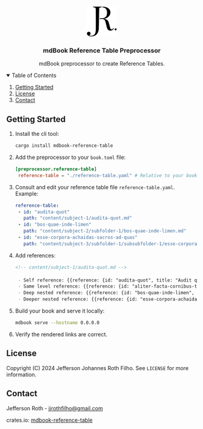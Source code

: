 <!-- PROJECT LOGO -->
<br />
<p align="center">
  <a href="https://github.com/jeffersonroth">
    <img src="https://raw.githubusercontent.com/jeffersonroth/common-assets/main/assets/images/logo.svg" alt="Logo" width="80" height="80">
  </a>

  <h3 align="center">mdBook Reference Table Preprocessor</h3>

  <p align="center">
    mdBook preprocessor to create Reference Tables.
  </p>
</p>

<!-- TABLE OF CONTENTS -->
<details open="open">
  <summary>Table of Contents</summary>
  <ol>
    <li><a href="#getting-started">Getting Started</a></li>
    <li><a href="#license">License</a></li>
    <li><a href="#contact">Contact</a></li>
  </ol>
</details>

<!-- GETTING STARTED -->

## Getting Started

1. Install the cli tool:

   ```sh
   cargo install mdbook-reference-table
   ```

2. Add the preprocessor to your `book.toml` file:

   ```toml
   [preprocessor.reference-table]
    reference-table = "./reference-table.yaml" # Relative to your book.toml
   ```

3. Consult and edit your reference table file `reference-table.yaml`. Example:
   
   ```yaml
   reference-table:
    - id: "audita-quot"
      path: "content/subject-1/audita-quot.md"
    - id: "bos-quae-inde-limen"
      path: "content/subject-2/subfolder-1/bos-quae-inde-limen.md"
    - id: "esse-corpora-achaidas-sacros-ad-quas"
      path: "content/subject-3/subfolder-1/subsubfolder-1/esse-corpora-achaidas-sacros-ad-quas.md"
   ```

4. Add references:

   ```markdown
   <!-- content/subject-1/audita-quot.md -->

    - Self reference: {{reference: {id: "audita-quot", title: "Audit quot"}}}.
    - Same level reference: {{reference: {id: "aliter-facta-cornibus-tandem", title: "Aliter facta cornibus tandem"}}}.
    - Deep nested reference: {{reference: {id: "bos-quae-inde-limen", title: "Bos quae inde lime"}}}.
    - Deeper nested reference: {{reference: {id: "esse-corpora-achaidas-sacros-ad-quas", title: "Esse corpora Achaidas sacros ad quas"}}}.
   ```

5. Build your book and serve it locally:

   ```sh
   mdbook serve --hostname 0.0.0.0
   ```

6. Verify the rendered links are correct.

<!-- LICENSE -->

## License

Copyright (C) 2024 Jefferson Johannes Roth Filho. See `LICENSE` for more information.

<!-- CONTACT -->

## Contact

Jefferson Roth - <jjrothfilho@gmail.com>

crates.io: [mdbook-reference-table](https://crates.io/crates/mdbook-reference-table)
